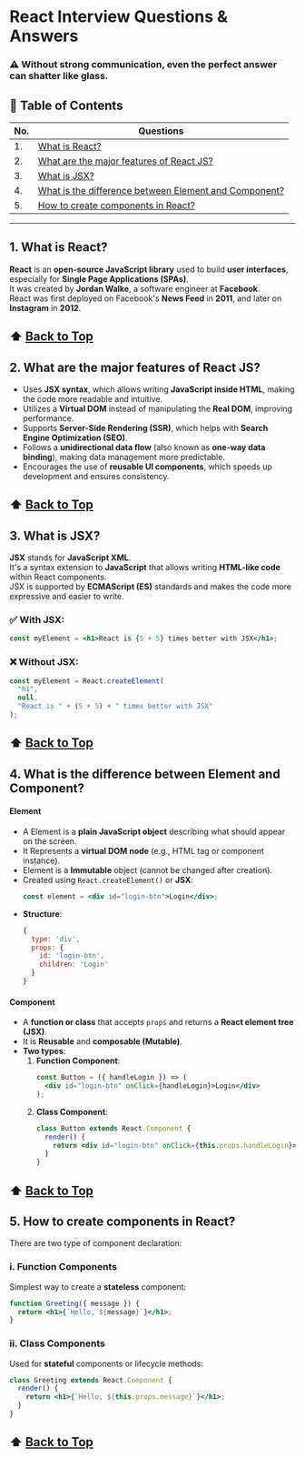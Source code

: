 # React Interview Questions & Answers

### ⚠️ Without strong communication, even the perfect answer can shatter like glass.

## 📑 Table of Contents

| No. | Questions |
|-----|-----------|
| 1. | [What is React?](#1-what-is-react) |
| 2. | [What are the major features of React JS?](#2-what-are-the-major-features-of-react-js) |
| 3. | [What is JSX?](#3-what-is-jsx) |
| 4. | [What is the difference between Element and Component?](#4-what-is-the-difference-between-element-and-component) |
| 5. | [How to create components in React?](#5-how-to-create-components-in-react) |

---

## 1. What is React?

**React** is an **open-source JavaScript library** used to build **user interfaces**, especially for **Single Page Applications (SPAs)**.  
It was created by **Jordan Walke**, a software engineer at **Facebook**.  
React was first deployed on Facebook's **News Feed** in **2011**, and later on **Instagram** in **2012**.

⬆️ [Back to Top](#react-interview-questions--answers)
---

## 2. What are the major features of React JS?

- Uses **JSX syntax**, which allows writing **JavaScript inside HTML**, making the code more readable and intuitive.
- Utilizes a **Virtual DOM** instead of manipulating the **Real DOM**, improving performance.
- Supports **Server-Side Rendering (SSR)**, which helps with **Search Engine Optimization (SEO)**.
- Follows a **unidirectional data flow** (also known as **one-way data binding**), making data management more predictable.
- Encourages the use of **reusable UI components**, which speeds up development and ensures consistency.

⬆️ [Back to Top](#react-interview-questions--answers)
---

## 3. What is JSX?

**JSX** stands for **JavaScript XML**.  
It's a syntax extension to **JavaScript** that allows writing **HTML-like code** within React components.  
JSX is supported by **ECMAScript (ES)** standards and makes the code more expressive and easier to write.

### ✅ With JSX:
```jsx
const myElement = <h1>React is {5 + 5} times better with JSX</h1>;
```

### ❌ Without JSX:
```js
const myElement = React.createElement(
  "h1",
  null,
  "React is " + (5 + 5) + " times better with JSX"
);
```
⬆️ [Back to Top](#react-interview-questions--answers)
---

## 4. What is the difference between Element and Component?

#### **Element**  
- A Element is a **plain JavaScript object** describing what should appear on the screen.  
- It Represents a **virtual DOM node** (e.g., HTML tag or component instance).  
- Element is a **Immutable** object (cannot be changed after creation).  
- Created using `React.createElement()` or **JSX**:  
  ```jsx
  const element = <div id="login-btn">Login</div>;
  ```
- **Structure**:  
  ```js
  {
    type: 'div',
    props: { 
      id: 'login-btn',
      children: 'Login' 
    }
  }
  ```

#### **Component**  
- A **function or class** that accepts `props` and returns a **React element tree (JSX)**.  
- It is **Reusable** and **composable (Mutable)**.  
- **Two types**:  
  1. **Function Component**:  
     ```jsx
     const Button = ({ handleLogin }) => (
       <div id="login-btn" onClick={handleLogin}>Login</div>
     );
     ```  
  2. **Class Component**:  
     ```jsx
     class Button extends React.Component {
       render() {
         return <div id="login-btn" onClick={this.props.handleLogin}>Login</div>;
       }
     }
     ```  
⬆️ [Back to Top](#react-interview-questions--answers)
---

## 5. How to create components in React?

There are two type of component declaration: 
### **i. Function Components**  
Simplest way to create a **stateless** component:  
```jsx
function Greeting({ message }) {
  return <h1>{`Hello, ${message}`}</h1>;
}
```

### **ii. Class Components**  
Used for **stateful** components or lifecycle methods:  
```jsx
class Greeting extends React.Component {
  render() {
    return <h1>{`Hello, ${this.props.message}`}</h1>;
  }
}
```
⬆️ [Back to Top](#react-interview-questions--answers)
---
